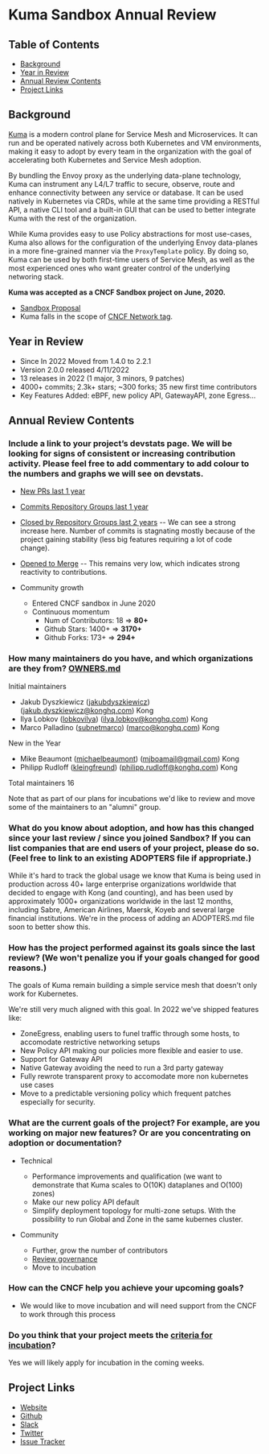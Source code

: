 # Kuma Sandbox Annual Review

## Table of Contents

- [Background](#background)
- [Year in Review](#year-in-review)
- [Annual Review Contents](#annual-review-contents)
- [Project Links](#project-links)

## Background

[Kuma](https://kuma.io) is a modern control plane for Service Mesh and Microservices. It can run and be operated natively across both Kubernetes and VM environments, making it easy to adopt by every team in the organization with the goal of accelerating both Kubernetes and Service Mesh adoption.

By bundling the Envoy proxy as the underlying data-plane technology, Kuma can instrument any L4/L7 traffic to secure, observe, route and enhance connectivity between any service or database. It can be used natively in Kubernetes via CRDs, while at the same time providing a RESTful API, a native CLI tool and a built-in GUI that can be used to better integrate Kuma with the rest of the organization.

While Kuma provides easy to use Policy abstractions for most use-cases, Kuma also allows for the configuration of the underlying Envoy data-planes in a more fine-grained manner via the `ProxyTemplate` policy. By doing so, Kuma can be used by both first-time users of Service Mesh, as well as the most experienced ones who want greater control of the underlying networing stack.


**Kuma was accepted as a CNCF Sandbox project on June, 2020.**
- [Sandbox Proposal](https://github.com/cncf/toc/blob/main/proposals/sandbox/kuma.md)
- Kuma falls in the scope of [CNCF Network tag](https://github.com/cncf/tag-network).

## Year in Review

- Since In 2022 Moved from 1.4.0 to 2.2.1
- Version 2.0.0 released 4/11/2022
- 13 releases in 2022 (1 major, 3 minors, 9 patches)
- 4000+ commits; 2.3k+ stars; ~300 forks; 35 new first time contributors
- Key Features Added: eBPF, new policy API, GatewayAPI, zone Egress... 

## Annual Review Contents

### Include a link to your project’s devstats page. We will be looking for signs of consistent or increasing contribution activity. Please feel free to add commentary to add colour to the numbers and graphs we will see on devstats.

  - [New PRs last 1 year](https://kuma.devstats.cncf.io/d/15/new-prs-in-repository-groups?orgId=1&from=1586448000000&to=1622476799000&var-period=w&var-repogroup_name=All)

  - [Commits Repository Groups last 1 year](https://kuma.devstats.cncf.io/d/2/commits-repository-groups?orgId=1&from=1640991600000&to=1672441200000&var-period=w&var-repogroups=All)

  - [Closed by Repository Groups last 2 years](https://kuma.devstats.cncf.io/d/12/issues-opened-closed-by-repository-group?orgId=1&from=1609455600000&to=1672527599000) -- We can see a strong increase here. Number of commits is stagnating mostly because of the project gaining stability (less big features requiring a lot of code change).

  - [Opened to Merge](https://kuma.devstats.cncf.io/d/16/opened-to-merged?orgId=1&from=now-2y&to=now-1w) -- This remains very low, which indicates strong reactivity to contributions.

  - Community growth
    - Entered CNCF sandbox in June 2020
    - Continuous momentum
      - Num of Contributors: 18 => **80+**
      - Github Stars: 1400+ => **3170+**
      - Github Forks: 173+ => **294+**

### How many maintainers do you have, and which organizations are they from? [OWNERS.md](https://github.com/kumahq/kuma/blob/master/OWNERS.md)

  Initial maintainers
  * Jakub Dyszkiewicz ([jakubdyszkiewicz](https://github.com/jakubdyszkiewicz)) (jakub.dyszkiewicz@konghq.com) Kong
  * Ilya Lobkov ([lobkovilya](https://github.com/lobkovilya)) (ilya.lobkov@konghq.com) Kong
  * Marco Palladino ([subnetmarco](https://github.com/subnetmarco)) (marco@konghq.com) Kong

  New in the Year

  * Mike Beaumont ([michaelbeaumont](https://github.com/michaelbeaumont)) (mjboamail@gmail.com) Kong
  * Philipp Rudloff ([kleingfreund](https://github.com/kleinfreund)) (philipp.rudloff@konghq.com) Kong

  Total maintainers 16

Note that as part of our plans for incubations we'd like to review and move some of the maintainers to an "alumni" group.

### What do you know about adoption, and how has this changed since your last review / since you joined Sandbox? If you can list companies that are end users of your project, please do so. (Feel free to link to an existing ADOPTERS file if appropriate.)

While it's hard to track the global usage we know that Kuma is being used in production across 40+ large enterprise organizations worldwide that decided to engage with Kong (and counting), and has been used by approximately 1000+ organizations worldwide in the last 12 months, including Sabre, American Airlines, Maersk, Koyeb and several large financial institutions.
We're in the process of adding an ADOPTERS.md file soon to better show this.

### How has the project performed against its goals since the last review? (We won't penalize you if your goals changed for good reasons.)

The goals of Kuma remain building a simple service mesh that doesn't only work for Kubernetes.

We're still very much aligned with this goal.
In 2022 we've shipped features like:

- ZoneEgress, enabling users to funel traffic through some hosts, to accomodate restrictive networking setups
- New Policy API making our policies more flexible and easier to use.
- Support for Gateway API
- Native Gateway avoiding the need to run a 3rd party gateway
- Fully rewrote transparent proxy to accomodate more non kubernetes use cases
- Move to a predictable versioning policy which frequent patches especially for security.

### What are the current goals of the project? For example, are you working on major new features? Or are you concentrating on adoption or documentation?

  - Technical
    - Performance improvements and qualification (we want to demonstrate that Kuma scales to O(10K) dataplanes and O(100) zones)
    - Make our new policy API default
    - Simplify deployment topology for multi-zone setups. With the possibility to run Global and Zone in the same kubernes cluster.

  - Community
    - Further, grow the number of contributors
    - [Review governance](https://github.com/kumahq/kuma/pull/6920)
    - Move to incubation

### How can the CNCF help you achieve your upcoming goals?

  - We would like to move incubation and will need support from the CNCF to work through this process

### Do you think that your project meets the [criteria for incubation](https://github.com/cncf/toc/blob/master/process/graduation_criteria.md#incubating-stage)?

Yes we will likely apply for incubation in the coming weeks.

## Project Links
 - [Website](https://kuma.io/)
 - [Github](https://github.com/kumahq/kuma)
 - [Slack](https://chat.kuma.io)
 - [Twitter](https://twitter.com/kumamesh)
 - [Issue Tracker](https://github.com/kumahq/kuma/issues)
